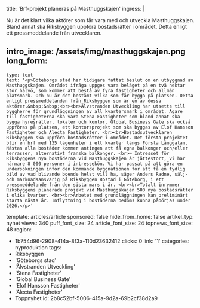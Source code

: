title: 'Brf-projekt planeras på Masthuggskajen'
ingress: |
  <p>Nu är det klart vilka aktörer som får vara med och utveckla Masthuggskajen. Bland annat ska Riksbyggen uppföra bostadsrätter i området. Detta enligt ett pressmeddelande från utvecklaren.
  </p>
  
intro_image: /assets/img/masthuggskajen.png
long_form:
  -
    type: text
    text: '<p>Göteborgs stad har tidigare fattat beslut om en utbyggnad av Masthuggskajen. Området ifråga uppges vara beläget på en två hektar stor halvö, som kommer att bestå av fyra fastigheter och allmän platsmark. Och nu är det bestämt vilka som får bygga på platsen. Detta enligt pressmeddelanden från Riksbyggen som är en av dessa aktörer.&nbsp;&nbsp;<br><br>Älvstranden Utveckling har utsetts till byggherre för grundläggningen av all kvartersmark i området. Ägare till fastigheterna ska vara Stena Fastigheter som bland annat ska bygga hyresrätter, lokaler och kontor. Global Business Gate ska också uppföras på platsen, ett kontorsprojekt som ska byggas av Elof Hansson Fastigheter och Alecta Fastigheter. <br><br>Bostadsutvecklaren Riksbyggen ska uppföra bostadsrätter i området. Det första projektet blir en brf med 135 lägenheter i ett kvarter längs Första Långgatan. Nästan alla bostäder kommer antingen att få egna balkonger och/eller terrasser, alternativt franska balkonger. <br>– Intresset för Riksbyggens nya bostäderna vid Masthuggskajen är jättestort, vi har närmare 8 000 personer i intressekön. Vi har passat på att göra en undersökningen inför den kommande byggnationen för att få en tydlig bild av vad blivande boende helst vill ha, säger Anders Radne, sälj- och marknadsansvarig på Riksbyggen Bostad i Göteborg, i ett pressmeddelande från den sista mars i år. <br><br>Totalt inrymmer Riksbyggens planerade projekt vid Masthuggskajen 500 nya bostadsrätter i olika kvarter. <br><br>Arbetet med grundläggningen kan preliminärt starta nästa år. Inflyttning i bostäderna bedöms kunna påbörjas under 2026.</p>'
template: articles/article
sponsored: false
hide_from_home: false
artikel_typ: nyhet
views: 340
puff_font_size: 24
article_font_size: 24
topnews_font_size: 48
region:
  - 1b754d96-2908-414a-8f3a-110d23632412
clicks: 0
link: '1'
categories: nyproduktion
tags:
  - Riksbyggen
  - 'Göteborgs stad'
  - 'Älvstranden Utveckling'
  - 'Stena Fastigheter'
  - 'Global Business Gate'
  - 'Elof Hansson Fastigheter'
  - 'Alecta Fastigheter'
  - Toppnyhet
id: 2b8c52bf-5006-415a-9d2a-69b2cf38d2a9
